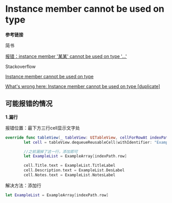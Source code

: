 # Instance member cannot be used on type

**参考链接**

简书

[报错：instance member '某某' cannot be used on type '...'](https://www.jianshu.com/p/15d0e127957a)

Stackoverflow

[Instance member cannot be used on type](https://stackoverflow.com/questions/32351343/instance-member-cannot-be-used-on-type)

[What's wrong here: Instance member cannot be used on type \[duplicate\]](https://stackoverflow.com/questions/32693150/whats-wrong-here-instance-member-cannot-be-used-on-type)

## 可能报错的情况

**1.漏行**

报错位置：最下方三行cell显示文字处

```swift
override func tableView(_ tableView: UITableView, cellForRowAt indexPath: IndexPath) -> UITableViewCell {
        let cell = tableView.dequeueReusableCell(withIdentifier: "ExampleTableViewCell", for: indexPath) as! WillLearnTableViewCell

        //之前漏掉了这一行，添加即可
        let ExampleList = ExampleArray[indexPath.row]

        cell.Title.text = ExampleList.TitleLabel
        cell.Description.text = ExampleList.DesLabel
        cell.Notes.text = ExampleList.NotesLabel
```

解决方法：添加行

```swift
let ExampleList = ExampleArray[indexPath.row]
```



